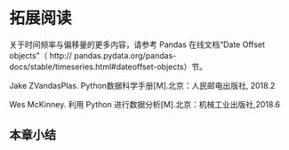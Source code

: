 # 拓展阅读

关于时间频率与偏移量的更多内容，请参考 Pandas 在线文档“Date Offset objects”（
http://
pandas.pydata.org/pandas-docs/stable/timeseries.html\#dateoffset-objects）节。

Jake ZVandasPlas. Python数据科学手册[M].北京：人民邮电出版社, 2018.2

Wes McKinney. 利用 Python 进行数据分析[M].北京：机械工业出版社,2018.6

## 本章小结